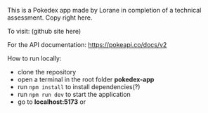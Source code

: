 This is a Pokedex app made by Lorane in completion of a technical assessment. Copy right here.

To visit: (github site here)

For the API documentation:
https://pokeapi.co/docs/v2

How to run locally:
- clone the repository
- open a terminal in the root folder **pokedex-app**
- run `npm install` to install dependencies(?)
- run `npm run dev` to start the application
- go to **localhost:5173** or 